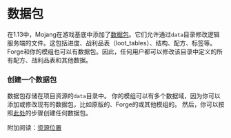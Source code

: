 数据包
======
在1.13中，Mojang在游戏基底中添加了[数据包][datapack]。它们允许通过`data`目录修改逻辑服务端的文件。这包括进度、战利品表（loot_tables）、结构、配方、标签等。Forge和你的模组也可以有数据包。因此，任何用户都可以修改该目录中定义的所有配方、战利品表和其他数据。

### 创建一个数据包
数据包存储在项目资源的`data`目录中。
你的模组可以有多个数据域，因为你可以添加或修改现有的数据包，比如原版的、Forge的或其他模组的。
然后，你可以按照[此处][createdatapack]的步骤创建任何数据包。

附加阅读：[资源位置][resourcelocation]

[datapack]: https://minecraft.wiki/w/Data_pack
[createdatapack]: https://minecraft.wiki/w/Tutorials/Creating_a_data_pack
[resourcelocation]: ../../concepts/resources.md#ResourceLocation
